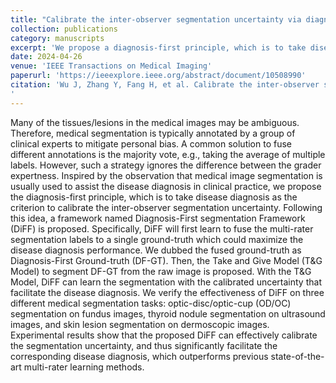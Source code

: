 ```yaml
---
title: "Calibrate the inter-observer segmentation uncertainty via diagnosis-first principle"
collection: publications
category: manuscripts
excerpt: 'We propose a diagnosis-first principle, which is to take disease diagnosis as the criterion to calibrate the inter-observer segmentation uncertainty.'
date: 2024-04-26
venue: 'IEEE Transactions on Medical Imaging'
paperurl: 'https://ieeexplore.ieee.org/abstract/document/10508990'
citation: 'Wu J, Zhang Y, Fang H, et al. Calibrate the inter-observer segmentation uncertainty via diagnosis-first principle[J]. IEEE Transactions on Medical Imaging, 2024.
'
---
```


Many of the tissues/lesions in the medical images may be ambiguous. Therefore, medical segmentation is typically annotated by a group of clinical experts to mitigate personal bias. A common solution to fuse different annotations is the majority vote, e.g., taking the average of multiple labels. However, such a strategy ignores the difference between the grader expertness. Inspired by the observation that medical image segmentation is usually used to assist the disease diagnosis in clinical practice, we propose the diagnosis-first principle, which is to take disease diagnosis as the criterion to calibrate the inter-observer segmentation uncertainty. Following this idea, a framework named Diagnosis-First segmentation Framework (DiFF) is proposed. Specifically, DiFF will first learn to fuse the multi-rater segmentation labels to a single ground-truth which could maximize the disease diagnosis performance. We dubbed the fused ground-truth as Diagnosis-First Ground-truth (DF-GT). Then, the Take and Give Model (T&G Model) to segment DF-GT from the raw image is proposed. With the T&G Model, DiFF can learn the segmentation with the calibrated uncertainty that facilitate the disease diagnosis. We verify the effectiveness of DiFF on three different medical segmentation tasks: optic-disc/optic-cup (OD/OC) segmentation on fundus images, thyroid nodule segmentation on ultrasound images, and skin lesion segmentation on dermoscopic images. Experimental results show that the proposed DiFF can effectively calibrate the segmentation uncertainty, and thus significantly facilitate the corresponding disease diagnosis, which outperforms previous state-of-the-art multi-rater learning methods.
